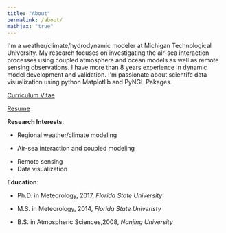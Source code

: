 ```yaml
---
title: "About"
permalink: /about/
mathjax: "true"
---
```


I'm a weather/climate/hydrodynamic modeler at Michigan Technological University. My research focuses on investigating the air-sea interaction processes using coupled atmosphere and ocean models as well as remote sensing observations. I have more than 8 years experience in dynamic model development and validation. I'm passionate about scientifc data visualization using python Matplotlib and PyNGL Pakages.  

[Curriculum Vitae](http://qishiphd.github.io/pdf/QiShi-cv.pdf)

[Resume](http://qishiphd.github.io/pdf/QiShi-resume.pdf)

**Research Interests**:
* Regional weather/climate modeling
+ Air-sea interaction and coupled modeling
- Remote sensing
- Data visualization

**Education**:
* Ph.D. in Meteorology, 2017, *Florida State University*
+ M.S. in Meteorology, 2014, *Florida State Univeristy*
- B.S. in Atmospheric Sciences,2008, *Nanjing University*
